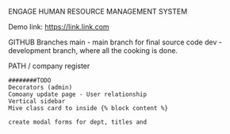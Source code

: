 ENGAGE HUMAN RESOURCE MANAGEMENT SYSTEM

Demo link: https://link.link.com

GITHUB
Branches
    main - main branch for final source code
    dev - development branch, where all the cooking is done.


PATH
 /
    company
    register

    ########TODO
    Decorators (admin)
    Comoany update page - User relationship
    Vertical sidebar
    Mive class card to inside {% block content %}

    create modal forms for dept, titles and 





